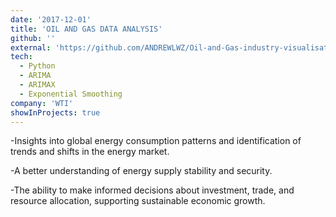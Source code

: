 ```yaml
---
date: '2017-12-01'
title: 'OIL AND GAS DATA ANALYSIS'
github: ''
external: 'https://github.com/ANDREWLWZ/Oil-and-Gas-industry-visualisation'
tech:
  - Python
  - ARIMA 
  - ARIMAX
  - Exponential Smoothing
company: 'WTI'
showInProjects: true
---
```


-Insights into global energy consumption patterns and identification of trends and shifts in the energy market.

-A better understanding of energy supply stability and security.

-The ability to make informed decisions about investment, trade, and resource allocation, supporting sustainable economic growth.